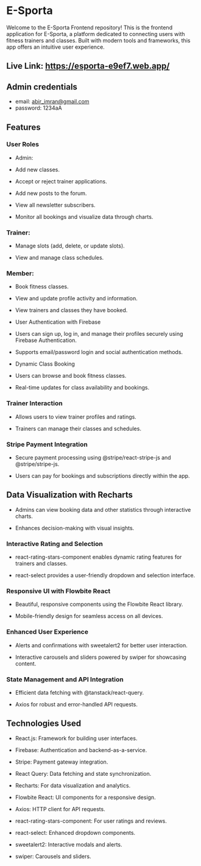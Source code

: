 # E-Sporta

Welcome to the E-Sporta Frontend repository! This is the frontend application for E-Sporta, a platform dedicated to connecting users with fitness trainers and classes. Built with modern tools and frameworks, this app offers an intuitive user experience.

## Live Link: https://esporta-e9ef7.web.app/

## Admin credentials

- email: abir_imran@gmail.com
- password: 1234aA

## Features

### User Roles

- Admin:

- Add new classes.

- Accept or reject trainer applications.

- Add new posts to the forum.

- View all newsletter subscribers.

- Monitor all bookings and visualize data through charts.

### Trainer:

- Manage slots (add, delete, or update slots).

- View and manage class schedules.

### Member:

- Book fitness classes.

- View and update profile activity and information.

- View trainers and classes they have booked.

- User Authentication with Firebase

- Users can sign up, log in, and manage their profiles securely using Firebase Authentication.

- Supports email/password login and social authentication methods.

- Dynamic Class Booking

- Users can browse and book fitness classes.

- Real-time updates for class availability and bookings.

### Trainer Interaction

- Allows users to view trainer profiles and ratings.

- Trainers can manage their classes and schedules.

### Stripe Payment Integration

- Secure payment processing using @stripe/react-stripe-js and @stripe/stripe-js.

- Users can pay for bookings and subscriptions directly within the app.

## Data Visualization with Recharts

- Admins can view booking data and other statistics through interactive charts.

- Enhances decision-making with visual insights.

### Interactive Rating and Selection

- react-rating-stars-component enables dynamic rating features for trainers and classes.

- react-select provides a user-friendly dropdown and selection interface.

### Responsive UI with Flowbite React

- Beautiful, responsive components using the Flowbite React library.

- Mobile-friendly design for seamless access on all devices.

### Enhanced User Experience

- Alerts and confirmations with sweetalert2 for better user interaction.

- Interactive carousels and sliders powered by swiper for showcasing content.

### State Management and API Integration

- Efficient data fetching with @tanstack/react-query.

- Axios for robust and error-handled API requests.

## Technologies Used

- React.js: Framework for building user interfaces.

- Firebase: Authentication and backend-as-a-service.

- Stripe: Payment gateway integration.

- React Query: Data fetching and state synchronization.

- Recharts: For data visualization and analytics.

- Flowbite React: UI components for a responsive design.

- Axios: HTTP client for API requests.

- react-rating-stars-component: For user ratings and reviews.

- react-select: Enhanced dropdown components.

- sweetalert2: Interactive modals and alerts.

- swiper: Carousels and sliders.
